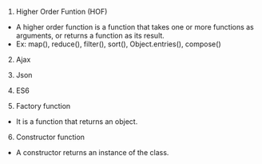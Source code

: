 1. Higher Order Funtion (HOF)
- A higher order function is a function that takes one or more functions as arguments, or returns a function as its result.
- Ex: map(), reduce(), filter(), sort(), Object.entries(), compose()

2. Ajax

3. Json

4. ES6

5. Factory function
- It is a function that returns an object.

6. Constructor function
- A constructor returns an instance of the class.